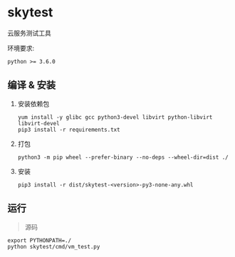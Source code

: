 # skytest
云服务测试工具

环境要求:
```
python >= 3.6.0
```

## 编译 & 安装

1. 安装依赖包
    ```
    yum install -y glibc gcc python3-devel libvirt python-libvirt libvirt-devel
    pip3 install -r requirements.txt
    ```
2. 打包
    ```
    python3 -m pip wheel --prefer-binary --no-deps --wheel-dir=dist ./
    ```

3. 安装
    ```
    pip3 install -r dist/skytest-<version>-py3-none-any.whl
    ```

## 运行

> 源码

```
export PYTHONPATH=./
python skytest/cmd/vm_test.py
```

